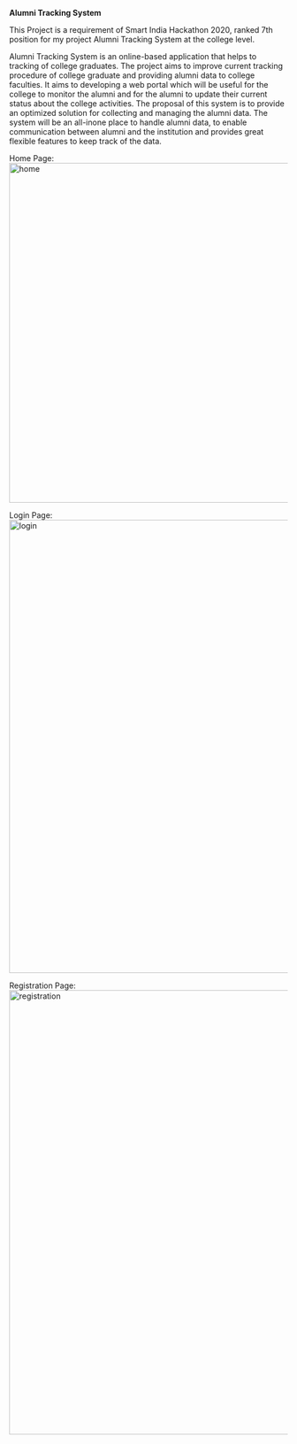 **Alumni Tracking System**


This Project is a requirement of Smart India Hackathon 2020, ranked 7th position for my project Alumni Tracking System at the college level.

Alumni Tracking System is an online-based application that helps to tracking of college graduates. 
The project aims to improve current tracking procedure of college graduate and providing alumni data to college faculties. 
It aims to developing a web portal which will be useful for the college to monitor the alumni and for the alumni to update
their current status about the college activities. The proposal of this system is to provide an optimized solution for collecting
and managing the alumni data. The system will be an all-inone place to handle alumni data, to enable communication
between alumni and the institution and provides great flexible features to keep track of the data.

Home Page:
<img width="614" alt="home" src="https://github.com/user-attachments/assets/1d3fc201-9878-469b-8887-3458cc1722e7">

Login Page:
<img width="819" alt="login" src="https://github.com/user-attachments/assets/217ca74c-f07a-484d-b131-d7221565b891">

Registration Page:
<img width="803" alt="registration" src="https://github.com/user-attachments/assets/0b5bc6ae-3e93-4168-be9a-e0e538943fe9">
